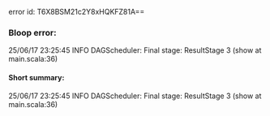 error id: T6X8BSM21c2Y8xHQKFZ81A==
### Bloop error:

25/06/17 23:25:45 INFO DAGScheduler: Final stage: ResultStage 3 (show at main.scala:36)
#### Short summary: 

25/06/17 23:25:45 INFO DAGScheduler: Final stage: ResultStage 3 (show at main.scala:36)